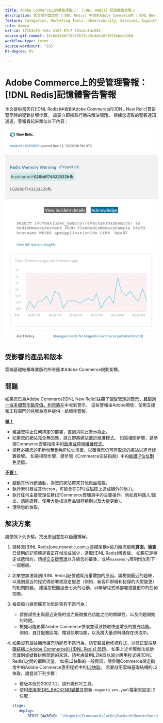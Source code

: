 ```yaml
---
title: Adobe Commerce上的受管理警示： [!DNL Redis] 記憶體警告警示
description: 本文提供當您在 [!DNL Redis] 中收到Adobe Commerce的 [!DNL New Relic]警告警示時的疑難排解步驟。 需要立即動作。
feature: Categories, Marketing Tools, Observability, Services, Support, Tools and External Services, Variables
role: Admin
exl-id: f71b5e83-fb6c-4183-87c7-f41cbdf4c684
source-git-commit: 18c8e466bf15957b73cd3cddda8ff078ebeb23b0
workflow-type: tm+mt
source-wordcount: '555'
ht-degree: 0%

---
```


# Adobe Commerce上的受管理警報： [!DNL Redis]記憶體警告警報

本文提供當您在[!DNL Redis]中收到Adobe Commerce的[!DNL New Relic]警告警示時的疑難排解步驟。 需要立即採取行動來解決問題。 根據您選取的警報通知通道，警報看起來類似以下內容：

![new_relic_redis_memory_warning.png](../../assets/managed-alerts/new_relic_redis_memory_warning.png)

## 受影響的產品和版本

雲端基礎結構專業版的所有版本Adobe Commerce規劃架構。

## 問題

如果您已為Adobe Commerce[!DNL New Relic]註冊了[個受管理的警示，且超過一或多個警示臨界值，則您將在](managed-alerts-for-magento-commerce.md)中收到警示。 這些警報由Adobe開發，使用支援和工程部門的見解為商戶提供一組標準警報。

**<u>做！</u>**

* 建議您中止任何排定的部署，直到清除此警示為止。
* 如果您的網站完全無回應，請立即將網站置於維護模式。 如需相關步驟，請參閱Commerce安裝指南中的[啟用或停用維護模式](https://experienceleague.adobe.com/zh-hant/docs/commerce-operations/installation-guide/tutorials/maintenance-mode)。
* 請務必將您的IP新增至劐免IP位址清單，以確保您仍可存取您的網站以進行疑難排解。 如需相關步驟，請參閱《Commerce安裝指南》中的[維護IP位址劐免清單](https://experienceleague.adobe.com/zh-hant/docs/commerce-operations/installation-guide/tutorials/maintenance-mode#maintain-the-list-of-exempt-ip-addresses)。

**<u>不要！</u>**

* 啟動其他行銷活動，為您的網站帶來其他頁面檢視。
* 執行索引器或其他cron，可能會在CPU或磁碟上造成額外的壓力。
* 執行任何主要管理任務(即Commerce管理員中的主要操作，例如資料匯入/匯出、清除媒體、使用大量指派產品儲存類別以及大量更新)。
* 清除您的快取。

## 解決方案

請依照下列步驟，找出原因並加以疑難排解。

1. 請移至[!DNL Redis]one.newrelic.com[&#x200B; > &#x200B;](https://login.newrelic.com/login)基礎架構&#x200B;**>**&#x200B;協力廠商服務&#x200B;**頁面，檢查**&#x200B;已使用的記憶體是否正在增加或減少，選取[!DNL Redis]儀表板。 如果它是穩定或遞增的，請[提交支援票證](https://experienceleague.adobe.com/zh-hant/docs/commerce-knowledge-base/kb/help-center-guide/magento-help-center-user-guide#support-case)以升級您的叢集，或將`maxmemory`限制增加到下一個層級。
1. 如果您無法識別[!DNL Redis]記憶體耗用量增加的原因，請檢閱最近的趨勢，以識別最近的程式碼部署或設定變更（例如，新客戶群組和目錄的大型變更）的相關問題。 建議您檢閱過去七天的活動，以瞭解程式碼部署或變更中的任何關聯。
1. 檢查協力廠商擴充功能是否有不當行為：
   * 請嘗試找出與最近安裝的協力廠商擴充功能之間的關聯性，以及問題開始的時間。
   * 檢閱可能影響Adobe Commerce快取並導致快取快速增長的擴充功能。 例如，自訂配置區塊、覆寫快取功能，以及將大量資料儲存在快取中。
1. 如果沒有證據顯示擴充功能有不當行為，請[安裝最新修補程式，以修正雲端基礎結構上Adobe Commerce的 [!DNL Redis] 問題](https://experienceleague.adobe.com/zh-hant/docs/commerce-knowledge-base/kb/troubleshooting/miscellaneous/install-latest-patches-to-fix-magento-redis-issues)。 如果上述步驟無法協助您識別或疑難排解問題的來源，請考慮啟用L2快取以減少應用程式與[!DNL Redis]之間的網路流量。 如需L2快取的一般資訊，請參閱Commerce設定指南中的Adobe Commerce應用程式中的[L2快取](https://experienceleague.adobe.com/zh-hant/docs/commerce-operations/configuration-guide/cache/level-two-cache)。 若要啟用雲端基礎結構的L2快取，請嘗試下列步驟：
   * 若版本低於2002.1.2，請升級ECE工具。
   * 使用[使用REDIS\_BACKEND變數](https://experienceleague.adobe.com/zh-hant/docs/commerce-on-cloud/user-guide/configure/env/stage/variables-deploy#redis_backend)並更新`.magento.env.yaml`檔案來設定L2快取：

   ```yaml
   stage:
      deploy:
          REDIS_BACKEND: '\Magento\Framework\Cache\Backend\RemoteSynchronizedCache'
   ```
